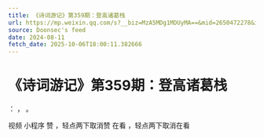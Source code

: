 ```yaml
---
title: 《诗词游记》第359期：登高诸葛栈
url: https://mp.weixin.qq.com/s?__biz=MzA5MDg1MDUyMA==&mid=2650472278&idx=3&sn=a2b6a29f68dc1b4de98a13e9300442ea
source: Doonsec's feed
date: 2024-08-11
fetch_date: 2025-10-06T18:00:11.382666
---
```


# 《诗词游记》第359期：登高诸葛栈

：
，
。

视频
小程序
赞
，轻点两下取消赞
在看
，轻点两下取消在看